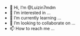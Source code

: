 - 👋 Hi, I’m @Luizin7mdm
- 👀 I’m interested in ...
- 🌱 I’m currently learning ...
- 💞️ I’m looking to collaborate on ...
- 📫 How to reach me ...

<!---
Luizin7mdm/Luizin7mdm is a ✨ special ✨ repository because its `README.md` (this file) appears on your GitHub profile.
You can click the Preview link to take a look at your changes.
--->
